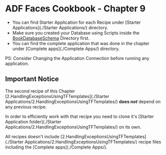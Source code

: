 # ADF Faces Cookbook - Chapter 9

-	You can find Starter Application for each Recipe under [Starter Applications](./Starter Applications/) directory.
-	Make sure you created your Database using Scripts inside the [BookDatabaseSchema](../BookDatabaseSchema/) Directory first.
-	You can find the complete application that was done in the chapter under [Complete apps](./Complete Apps/) directory.

PS: Consider Changing the Application Connection before running any application.


## Important Notice

The second recipe of this Chapter [2.HandlingExceptionsUsingTFTemplates](./Starter Applications/2.HandlingExceptionsUsingTFTemplates/) **does _not_** depend on any previous recipe.

In order to efficiently work with that recipe you need to clone it's [Starter Application folder](./Starter Applications/2.HandlingExceptionsUsingTFTemplates/) on its own.

All recipes doesn't include [2.HandlingExceptionsUsingTFTemplates](./Starter Applications/2.HandlingExceptionsUsingTFTemplates/) recipe files including the [Complete apps](./Complete Apps/).




